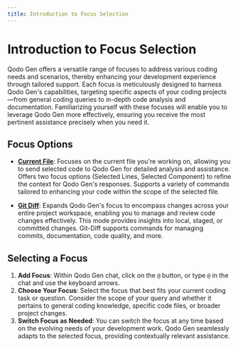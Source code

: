 ```yaml
---
title: Introduction to Focus Selection
---
```


# Introduction to Focus Selection

Qodo Gen offers a versatile range of focuses to address various coding needs and scenarios, thereby enhancing your development experience through tailored support. Each focus is meticulously designed to harness Qodo Gen's capabilities, targeting specific aspects of your coding projects—from general coding queries to in-depth code analysis and documentation. Familiarizing yourself with these focuses will enable you to leverage Qodo Gen more effectively, ensuring you receive the most pertinent assistance precisely when you need it.


## Focus Options

- [**Current File**](./current-file.md): Focuses on the current file you're working on, allowing you to send selected code to Qodo Gen for detailed analysis and assistance. Offers two focus options (Selected Lines, Selected Component) to refine the context for Qodo Gen's responses. Supports a variety of commands tailored to enhancing your code within the scope of the selected file.

- [**Git Diff**](./git-diff.md): Expands Qodo Gen's focus to encompass changes across your entire project workspace, enabling you to manage and review code changes effectively. This mode provides insights into local, staged, or committed changes. Git-Diff supports commands for managing commits, documentation, code quality, and more.

## Selecting a Focus

1. **Add Focus**: Within Qodo Gen chat, click on the `@` button, or type `@` in the chat and use the keyboard arrows.
2. **Choose Your Focus**: Select the focus that best fits your current coding task or question. Consider the scope of your query and whether it pertains to general coding knowledge, specific code files, or broader project changes.
3. **Switch Focus as Needed**: You can switch the focus at any time based on the evolving needs of your development work. Qodo Gen seamlessly adapts to the selected focus, providing contextually relevant assistance.